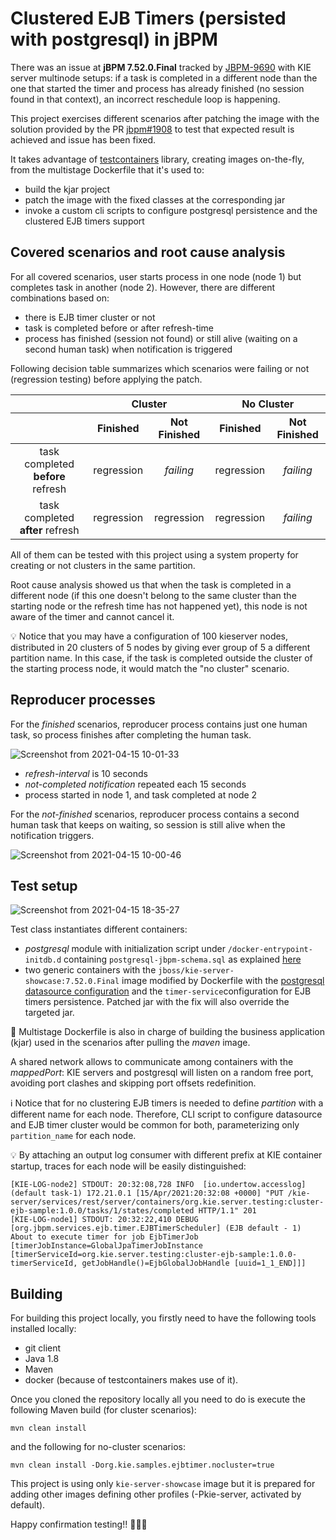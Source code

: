 Clustered EJB Timers (persisted with postgresql) in jBPM
========================================================

There was an issue at **jBPM 7.52.0.Final** tracked by [JBPM-9690](https://issues.redhat.com/browse/JBPM-9690) with KIE server multinode setups: if a task is completed in a different node than the one that started the timer and process has already finished (no session found in that context), an incorrect reschedule loop is happening.

This project exercises different scenarios after patching the image with the solution provided by the PR [jbpm#1908](https://github.com/kiegroup/jbpm/pull/1908) to test that expected result is achieved and issue has been fixed.

It takes advantage of [testcontainers](https://www.testcontainers.org) library, creating images on-the-fly, from the multistage Dockerfile that it's used to:
- build the kjar project
- patch the image with the fixed classes at the corresponding jar
- invoke a custom cli scripts to configure postgresql persistence and the clustered EJB timers support

## Covered scenarios and root cause analysis

For all covered scenarios, user starts process in one node (node 1) but completes task in another (node 2). 
However, there are different combinations based on:
- there is EJB timer cluster or not
- task is completed before or after refresh-time
- process has finished (session not found) or still alive (waiting on a second human task) when notification is triggered

Following decision table summarizes which scenarios were failing or not (regression testing) before applying the patch.

<table class="table">
  <thead class="thead-dark">
    <tr>
      <th>
      <th align="center" colspan="2">Cluster</th>
      <th align="center" colspan="2">No Cluster</th>
    </tr>
    <tr>
      <th>
      <th>Finished
      <th>Not Finished
      <th>Finished
      <th>Not Finished
  </thead>
  <tr>
    <td align="center">task completed <strong>before</strong> refresh
    <td align="center">regression
    <td align="center"><em>failing</em>
    <td align="center">regression
    <td align="center"><em>failing</em>
   <tr>
    <td align="center">task completed <strong>after</strong> refresh
    <td align="center">regression
    <td align="center">regression
    <td align="center">regression
    <td align="center"><em>failing</em>
</table>

All of them can be tested with this project using a system property for creating or not clusters in the same partition.

Root cause analysis showed us that when the task is completed in a different node (if this one doesn't belong to the same cluster than the starting node or the refresh time has not happened yet), this node is not aware of the timer and cannot cancel it. 

:bulb: Notice that you may have a configuration of 100 kieserver nodes, distributed in 20 clusters of 5 nodes by giving ever group of 5 a different partition name. In this case, if the task is completed outside the cluster of the starting process node, it would match the "no cluster" scenario.

## Reproducer processes

For the *finished* scenarios, reproducer process contains just one human task, so process finishes after completing the human task.

![Screenshot from 2021-04-15 10-01-33](https://user-images.githubusercontent.com/1962786/114835204-9d6faf00-9dd1-11eb-8401-648da02f703d.png)

- *refresh-interval* is 10 seconds
- *not-completed notification* repeated each 15 seconds
- process started in node 1, and task completed at node 2


For the *not-finished* scenarios, reproducer process contains a second human task that keeps on waiting, so session is still alive when the notification triggers.

![Screenshot from 2021-04-15 10-00-46](https://user-images.githubusercontent.com/1962786/114835095-829d3a80-9dd1-11eb-8039-23ad91343f72.png)


## Test setup
![Screenshot from 2021-04-15 18-35-27](https://user-images.githubusercontent.com/1962786/114905634-74730c80-9e19-11eb-998d-1f0488110870.png)

Test class instantiates different containers:
- *postgresql* module with initialization script under `/docker-entrypoint-initdb.d` containing `postgresql-jbpm-schema.sql` as explained [here](https://hub.docker.com/_/postgres)
- two generic containers with the `jboss/kie-server-showcase:7.52.0.Final` image modified by Dockerfile with the [postgresql datasource configuration](https://access.redhat.com/documentation/en-us/red_hat_jboss_enterprise_application_platform/7.3/html-single/configuration_guide/index#example_postgresql_datasource) and the `timer-service`configuration for EJB timers persistence. Patched jar with the fix will also override the targeted jar.

:construction: Multistage Dockerfile is also in charge of building the business application (kjar) used in the scenarios after pulling the *maven* image.

A shared network allows to communicate among containers with the *mappedPort*: KIE servers and postgresql will listen on a random free port, avoiding port clashes and skipping port offsets redefinition. 

:information_source: Notice that for no clustering EJB timers is needed to define *partition* with a different name for each node. Therefore, CLI script to configure datasource and EJB timer cluster would be common for both, parameterizing only `partition_name` for each node.

:bulb: By attaching an output log consumer with different prefix at KIE container startup, traces for each node will be easily distinguished:
```
[KIE-LOG-node2] STDOUT: 20:32:08,728 INFO  [io.undertow.accesslog] (default task-1) 172.21.0.1 [15/Apr/2021:20:32:08 +0000] "PUT /kie-server/services/rest/server/containers/org.kie.server.testing:cluster-ejb-sample:1.0.0/tasks/1/states/completed HTTP/1.1" 201 
[KIE-LOG-node1] STDOUT: 20:32:22,410 DEBUG [org.jbpm.services.ejb.timer.EJBTimerScheduler] (EJB default - 1) About to execute timer for job EjbTimerJob [timerJobInstance=GlobalJpaTimerJobInstance [timerServiceId=org.kie.server.testing:cluster-ejb-sample:1.0.0-timerServiceId, getJobHandle()=EjbGlobalJobHandle [uuid=1_1_END]]]

```

## Building

For building this project locally, you firstly need to have the following tools installed locally:
- git client
- Java 1.8
- Maven
- docker (because of testcontainers makes use of it).

Once you cloned the repository locally all you need to do is execute the following Maven build (for cluster scenarios):

```
mvn clean install
```

and the following for no-cluster scenarios:

```
mvn clean install -Dorg.kie.samples.ejbtimer.nocluster=true
```

This project is using only `kie-server-showcase` image but it is prepared for adding other images defining other profiles (-Pkie-server, activated by default).

Happy confirmation testing!! :tada::tada::tada:
